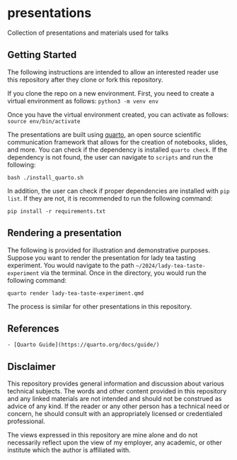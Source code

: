 # presentations
Collection of presentations and materials used for talks 

## Getting Started

The following instructions are intended to allow an interested reader use this repository after they clone or fork this repository. 

If you clone the repo on a new environment. First, you need to create a virtual environment as follows: 
`python3 -m venv env`

Once you have the virtual environment created, you can activate as follows: 
`source env/bin/activate`

The presentations are built using [quarto](https://quarto.org/), an open source scientific communication framework that allows for the creation of notebooks, slides, and more. You can check if the dependency is installed `quarto check`. If the dependency is not found, the user can navigate to `scripts` and run the following: 

```
bash ./install_quarto.sh
```

In addition, the user can check if proper dependencies are installed with `pip list`. If they are not, it is recommended to run the following command: 

`pip install -r requirements.txt`


## Rendering a presentation 

The following is provided for illustration and demonstrative purposes. Suppose you want to render the presentation for lady tea tasting experiment. You would navigate to the path `~/2024/lady-tea-taste-experiment` via the terminal. Once in the directory, you would run the following command: 

`quarto render lady-tea-taste-experiment.qmd`

The process is similar for other presentations in this repository. 


## References 

    - [Quarto Guide](https://quarto.org/docs/guide/)

## Disclaimer 

This repository provides general information and discussion about various technical subjects. The words and other content provided in this
repository and any linked materials are not intended and should not be construed as advice of any kind. If the reader or any other person has
a technical need or concern, he should consult with an appropriately licensed or credentialed professional. 


The views expressed in this repository are mine alone and do not necessarily reflect upon the view of my employer, any academic, or other institute 
which the author is affiliated with. 